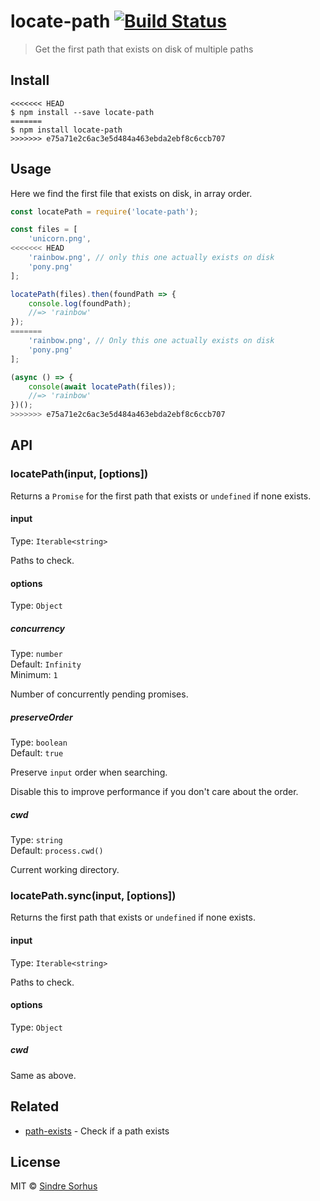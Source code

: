 # locate-path [![Build Status](https://travis-ci.org/sindresorhus/locate-path.svg?branch=master)](https://travis-ci.org/sindresorhus/locate-path)

> Get the first path that exists on disk of multiple paths


## Install

```
<<<<<<< HEAD
$ npm install --save locate-path
=======
$ npm install locate-path
>>>>>>> e75a71e2c6ac3e5d484a463ebda2ebf8c6ccb707
```


## Usage

Here we find the first file that exists on disk, in array order.

```js
const locatePath = require('locate-path');

const files = [
	'unicorn.png',
<<<<<<< HEAD
	'rainbow.png', // only this one actually exists on disk
	'pony.png'
];

locatePath(files).then(foundPath => {
	console.log(foundPath);
	//=> 'rainbow'
});
=======
	'rainbow.png', // Only this one actually exists on disk
	'pony.png'
];

(async () => {
	console(await locatePath(files));
	//=> 'rainbow'
})();
>>>>>>> e75a71e2c6ac3e5d484a463ebda2ebf8c6ccb707
```


## API

### locatePath(input, [options])

Returns a `Promise` for the first path that exists or `undefined` if none exists.

#### input

Type: `Iterable<string>`

Paths to check.

#### options

Type: `Object`

##### concurrency

Type: `number`<br>
Default: `Infinity`<br>
Minimum: `1`

Number of concurrently pending promises.

##### preserveOrder

Type: `boolean`<br>
Default: `true`

Preserve `input` order when searching.

Disable this to improve performance if you don't care about the order.

##### cwd

Type: `string`<br>
Default: `process.cwd()`

Current working directory.

### locatePath.sync(input, [options])

Returns the first path that exists or `undefined` if none exists.

#### input

Type: `Iterable<string>`

Paths to check.

#### options

Type: `Object`

##### cwd

Same as above.


## Related

- [path-exists](https://github.com/sindresorhus/path-exists) - Check if a path exists


## License

MIT © [Sindre Sorhus](https://sindresorhus.com)
